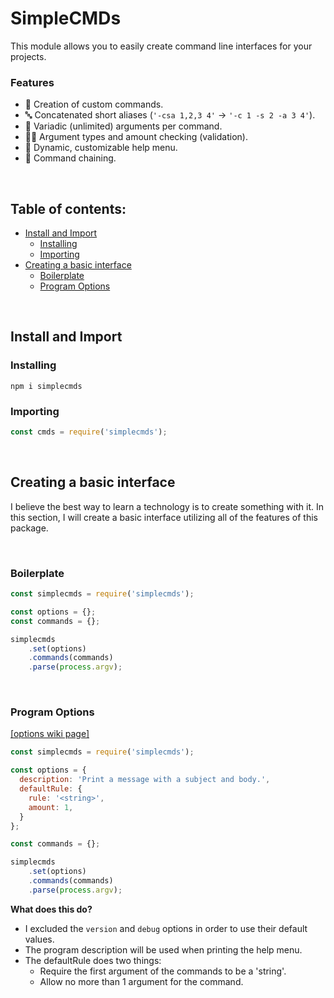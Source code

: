 # SimpleCMDs <!-- omit in toc -->
This module allows you to easily create command line interfaces for your projects.

### Features
- :wrench: Creation of custom commands.
- :abc: Concatenated short aliases (`'-csa 1,2,3 4'` -> `'-c 1 -s 2 -a 3 4'`).
- :speech_balloon: Variadic (unlimited) arguments per command.
- :guardsman: Argument types and amount checking (validation).
- :information_desk_person: Dynamic, customizable help menu.
- :link: Command chaining.

&nbsp;

##   Table of contents: <!-- omit in toc -->

- [Install and Import](#install-and-import)
  - [Installing](#installing)
  - [Importing](#importing)
- [Creating a basic interface](#creating-a-basic-interface)
  - [Boilerplate](#boilerplate)
  - [Program Options](#program-options)

&nbsp;

## Install and Import

### Installing
```
npm i simplecmds
```

### Importing
```javascript
const cmds = require('simplecmds');
```

&nbsp;

## Creating a basic interface
I believe the best way to learn a technology is to create something with it. In this section, I will create a basic interface utilizing all of the features of this package.

&nbsp;

### Boilerplate
```javascript
const simplecmds = require('simplecmds');

const options = {};
const commands = {};

simplecmds
    .set(options)
    .commands(commands)
    .parse(process.argv);
```

&nbsp;

### Program Options
[[options wiki page]]()

```javascript
const simplecmds = require('simplecmds');

const options = {
  description: 'Print a message with a subject and body.',
  defaultRule: {
    rule: '<string>',
    amount: 1,
  }
};

const commands = {};

simplecmds
    .set(options)
    .commands(commands)
    .parse(process.argv);
```

**What does this do?**
- I excluded the `version` and `debug` options in order to use their default values. 
- The program description will be used when printing the help menu.
- The defaultRule does two things:
  - Require the first argument of the commands to be a 'string'.
  - Allow no more than 1 argument for the command.